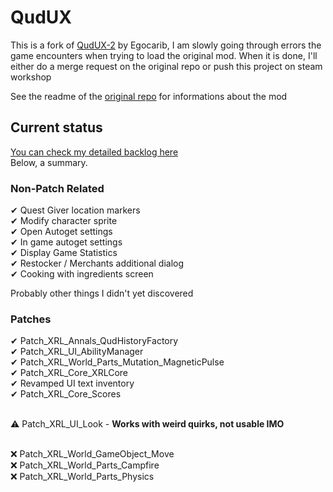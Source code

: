 # QudUX
This is a fork of [QudUX-2](https://github.com/egocarib/CavesOfQud-QudUX-v2?tab=readme-ov-file) by Egocarib, I am slowly going through errors the game encounters when trying to load the original mod. When it is done, I'll either do a merge request on the original repo or push this project on steam workshop

See the readme of the [original repo](https://github.com/egocarib/CavesOfQud-QudUX-v2?tab=readme-ov-file) for informations about the mod

## Current status
[You can check my detailed backlog here](https://docs.google.com/spreadsheets/d/16rI_opbPRsOl2Sx3e1c27gCGqyPemlzmNi4WafpfYn8/edit?usp=sharing)
<br>Below, a summary.

### Non-Patch Related
✔ Quest Giver location markers<br>
✔ Modify character sprite<br>
✔ Open Autoget settings<br>
✔ In game autoget settings<br>
✔ Display Game Statistics<br>
✔ Restocker / Merchants additional dialog <br>
✔ Cooking with ingredients screen <br>

Probably other things I didn't yet discovered

### Patches
✔ Patch_XRL_Annals_QudHistoryFactory<br>
✔ Patch_XRL_UI_AbilityManager<br>
✔ Patch_XRL_World_Parts_Mutation_MagneticPulse<br>
✔ Patch_XRL_Core_XRLCore<br>
✔ Revamped UI text inventory<br>
✔ Patch_XRL_Core_Scores<br><br>

⚠️ Patch_XRL_UI_Look - **Works with weird quirks, not usable IMO**<br><br>

❌ Patch_XRL_World_GameObject_Move<br>
❌ Patch_XRL_World_Parts_Campfire<br>
❌ Patch_XRL_World_Parts_Physics<br>
